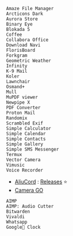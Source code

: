 ```
Amaze File Manager
Arcticons Dark
Aurora Store
Binary Eye
Blokada 5
Coffee
Collabora Office
Download Navi
FlorisBoard
Forkgram
Geometric Weather
Infinity
K-9 Mail
Koler
Lawnchair
Osmand+
Mull
MuPDF viewer
Newpipe X
PDF Converter
Proton Mail
Randomix
Scrambled Exif
Simple Calculator
Simple Calendar
Simple Contacts
Simple Gallery
Simple SMS Messenger
Termux
Vector Camera
Vimusic
Voice Recorder
```
* [AliuCord](https://github.com/Aliucord/Aliucord) : [Releases](https://github.com/Aliucord/Aliucord/releases/latest/download/Installer-release.apk) ⭐
* [Camera GO](https://t.me/GcamGo/10195)
```
AIMP
AIMP: Audio Cutter
Bitwarden
Vivaldi
Whatsapp
Google🤮 Clock
```
